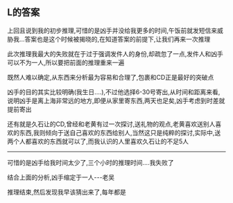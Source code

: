 ## L的答案 ##

上回且说到我的初步推理,可惜的是凶手并没给我更多的时间,午饭前就发短信来威胁我...答案也是这个时候被揭晓的,在知道答案的前提下,让我们再来一次推理

 

此次推理我最大的失败就在于过于强调发件人的身份,却疏忽了一点,发件人和凶手可以不为一人,所以要把前面的推理重来一遍

 

既然人难以确定,从东西来分析最为容易和合理了,包裹和CD正是最好的突破点

 

凶手的目的其实比较明确(我生日....),不过他选择6-30号寄出,从时间和距离来看,说明凶手是离上海非常远的地方,即便从家里寄东西,两天也足矣,凶手考虑到时差就提前寄出

 

还有就是久石让的CD,曾经和老黄有过一次探讨,送礼物的观点,老黄喜欢送别人喜欢的东西,我则倾向于送自己喜欢的东西给别人,当然这只是纯粹的探讨,实际中,送两个人都喜欢的东西就可以了,而我认识的人里喜欢久石让的不足5人

 ---

可惜的是凶手给我时间太少了,三个小时的推理时间....我失败了

 

 

结合上面的分析,凶手缩定于一人---老吴

推理结束,然后发现我早该猜出来了,每年都是
